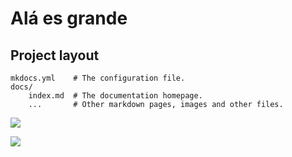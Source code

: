 # Alá es grande 

## Project layout

    mkdocs.yml    # The configuration file.
    docs/
        index.md  # The documentation homepage.
        ...       # Other markdown pages, images and other files.

![](https://picsum.photos/200/300)

![](https://picsum.photos/200/300)